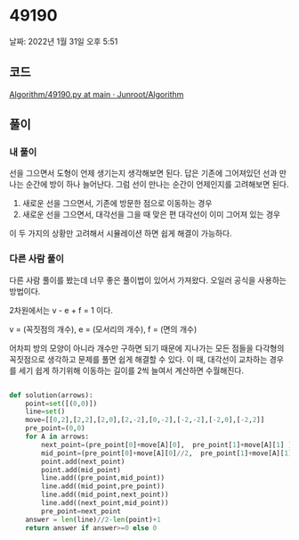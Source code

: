 # 49190

날짜: 2022년 1월 31일 오후 5:51

## 코드

[Algorithm/49190.py at main · Junroot/Algorithm](https://github.com/Junroot/Algorithm/blob/main/programmers/49190.py)

## 풀이

### 내 풀이

선을 그으면서 도형이 언제 생기는지 생각해보면 된다. 답은 기존에 그어져있던 선과 만나는 순간에 방이 하나 늘어난다. 그럼 선이 만나는 순간이 언제인지를 고려해보면 된다.

1. 새로운 선을 그으면서, 기존에 방문한 점으로 이동하는 경우
2. 새로운 선을 그으면서, 대각선을 그을 때 맞은 편 대각선이 이미 그어져 있는 경우

이 두 가지의 상황만 고려해서 시뮬레이션 하면 쉽게 해결이 가능하다.

### 다른 사람 풀이

다른 사람 풀이를 봤는데 너무 좋은 풀이법이 있어서 가져왔다. 오일러 공식을 사용하는 방법이다.

2차원에서는 v - e + f = 1 이다.

v = (꼭짓점의 개수), e = (모서리의 개수), f = (면의 개수)

어차피 방의 모양이 아니라 개수만 구하면 되기 때문에 지나가는 모든 점들을 다각형의 꼭짓점으로 생각하고 문제를 풀면 쉽게 해결할 수 있다. 이 때, 대각선이 교차하는 경우를 세기 쉽게 하기위해 이동하는 길이를 2씩 늘여서 계산하면 수월해진다.

```python

def solution(arrows):
    point=set([(0,0)])
    line=set()
    move=[[0,2],[2,2],[2,0],[2,-2],[0,-2],[-2,-2],[-2,0],[-2,2]]
    pre_point=(0,0)
    for A in arrows:
        next_point=(pre_point[0]+move[A][0],  pre_point[1]+move[A][1] )
        mid_point=(pre_point[0]+move[A][0]//2,  pre_point[1]+move[A][1]//2 )
        point.add(next_point)
        point.add(mid_point)
        line.add((pre_point,mid_point))
        line.add((mid_point,pre_point))
        line.add((mid_point,next_point))
        line.add((next_point,mid_point))
        pre_point=next_point
    answer = len(line)//2-len(point)+1
    return answer if answer>=0 else 0
```
